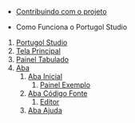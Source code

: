 * [Contribuindo com o projeto](https://github.com/UNIVALI-LITE/Portugol-Studio/wiki/Contribuindo-com-o-projeto)

* Como Funciona o Portugol Studio

1. [Portugol Studio]("https://github.com/UNIVALI-LITE/Portugol-Studio/wiki/Portugol-Studio-(classe)")
1. [Tela Principal]("https://github.com/UNIVALI-LITE/Portugol-Studio/wiki/Tela-Principal")
1. [Painel Tabulado]("https://github.com/UNIVALI-LITE/Portugol-Studio/wiki/Painel-Tabulado")
1. [Aba]("https://github.com/UNIVALI-LITE/Portugol-Studio/wiki/Aba")
   1. [Aba Inicial]("https://github.com/UNIVALI-LITE/Portugol-Studio/wiki/Aba-Inicial")
      1. [Painel Exemplo]("https://github.com/UNIVALI-LITE/Portugol-Studio/wiki/Painel-Exemplo")
   1. [Aba Código Fonte]("https://github.com/UNIVALI-LITE/Portugol-Studio/wiki/Aba-C%C3%B3digo-Fonte")
       1. [Editor]("https://github.com/UNIVALI-LITE/Portugol-Studio/wiki/Editor")
   1. [Aba Ajuda]("https://github.com/UNIVALI-LITE/Portugol-Studio/wiki/Aba-Ajuda")